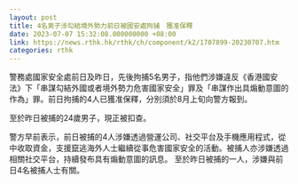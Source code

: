 ```yaml
---
layout: post
title: 4名男子涉勾結境外勢力前日被國安處拘捕　獲准保釋
date: 2023-07-07 15:32:08.000000000 +08:00
link: https://news.rthk.hk/rthk/ch/component/k2/1707899-20230707.htm
categories: rthk
---
```


警務處國家安全處前日及昨日，先後拘捕5名男子，指他們涉嫌違反《香港國安法》下「串謀勾結外國或者境外勢力危害國家安全」罪及「串謀作出具煽動意圖的作為」罪。前日拘捕的4人已獲准保釋，分別須於8月上旬向警方報到。

至於昨日被捕的24歲男子，現正被扣查。

警方早前表示，前日被捕的4人涉嫌透過營運公司、社交平台及手機應用程式，從中收取資金，支援竄逃海外人士繼續從事危害國家安全的活動。被捕人亦涉嫌透過相關社交平台，持續發布具有煽動意圖的訊息。 至於昨日被捕的一人，涉嫌與前日4名被捕人士有關。
